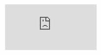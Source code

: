 ![109178d246c34907acad126d4acd64d8 (1).md](https://github.com/dpsl0726/streamlit_test01/files/11504536/109178d246c34907acad126d4acd64d8.1.md)

